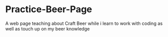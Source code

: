 # Practice-Beer-Page
A web page teaching about Craft Beer while i learn to work with coding as well as touch up on my beer knowledge
